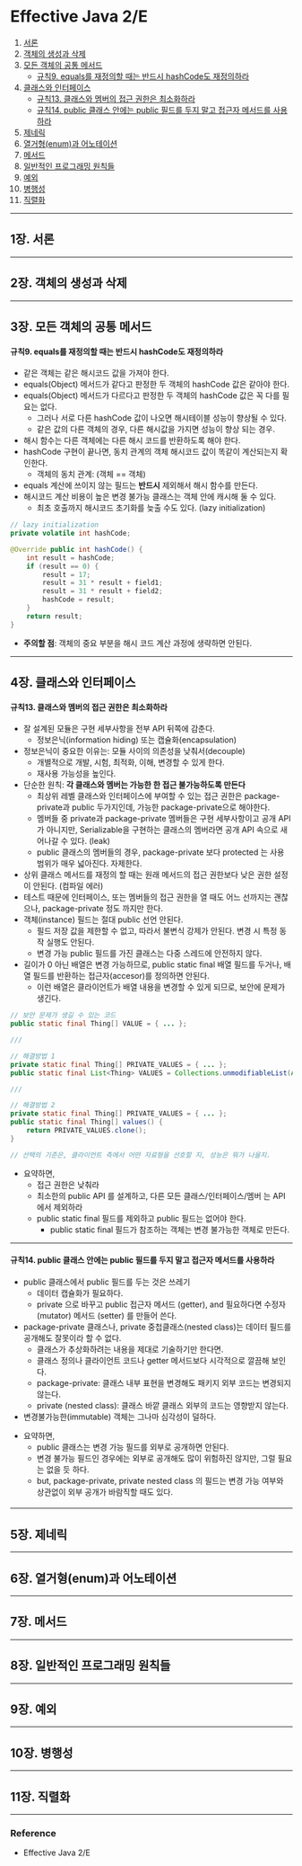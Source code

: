 # Effective Java 2/E

1. [서론](#1장.-서론)
2. [객체의 생성과 삭제](#2장.-객체의-생성과-삭제)
3. [모든 객체의 공통 메서드](#3장.-모든-객체의-공통-메서드)
   - [규칙9. equals를 재정의할 때는 반드시 hashCode도 재정의하라](#규칙9.-equals를-재정의할-때는-반드시-hashCode도-재정의하라)
4. [클래스와 인터페이스](#4장.-클래스와-인터페이스)
   - [규칙13. 클래스와 멤버의 접근 권한은 최소화하라](#규칙13.-클래스와-멤버의-접근-권한은-최소화하라)
   - [규칙14. public 클래스 안에는 public 필드를 두지 말고 접근자 메서드를 사용하라](#규칙14.-public-클래스-안에는-public-필드를-두지-말고-접근자-메서드를-사용하라)
5. [제네릭](#5장.-제네릭)
6. [열거형(enum)과 어노테이션](#6장.-열거형(enum)과-어노테이션)
7. [메서드](#7장.-메서드)
8. [일반적인 프로그래밍 원칙들](#8장.-일반적인-프로그래밍-원칙들)
9. [예외](#9장.-예외)
10. [병행성](#10장.-병행성)
11. [직렬화](#11장.-직렬화)

---

## 1장. 서론


---
## 2장. 객체의 생성과 삭제


---
## 3장. 모든 객체의 공통 메서드

#### 규칙9. equals를 재정의할 때는 반드시 hashCode도 재정의하라
- 같은 객체는 같은 해시코드 값을 가져야 한다.
- equals(Object) 메서드가 같다고 판정한 두 객체의 hashCode 값은 같아야 한다.
- equals(Object) 메서드가 다르다고 판정한 두 객체의 hashCode 값은 꼭 다를 필요는 없다.
  - 그러나 서로 다른 hashCode 값이 나오면 해시테이블 성능이 향상될 수 있다.
  - 같은 값의 다른 객체의 경우, 다른 해시값을 가지면 성능이 향상 되는 경우.
- 해시 함수는 다른 객체에는 다른 해시 코드를 반환하도록 해야 한다.
- hashCode 구현이 끝나면, 동치 관계의 객체 해시코드 값이 똑같이 계산되는지 확인한다.
  - 객체의 동치 관계: (객체 == 객체)
- equals 계산에 쓰이지 않는 필드는 **반드시** 제외해서 해시 함수를 만든다.
- 해시코드 계산 비용이 높은 변경 불가능 클래스는 객체 안에 캐시해 둘 수 있다.
  - 최초 호출까지 해시코드 초기화를 늦출 수도 있다. (lazy initialization)
```java
// lazy initialization
private volatile int hashCode;

@Override public int hashCode() {
    int result = hashCode;
    if (result == 0) {
        result = 17;
        result = 31 * result + field1;
        result = 31 * result + field2;
        hashCode = result;
    }
    return result;
}
```
- **주의할 점**: 객체의 중요 부분을 해시 코드 계산 과정에 생략하면 안된다.


---
## 4장. 클래스와 인터페이스

#### 규칙13. 클래스와 멤버의 접근 권한은 최소화하라
* 잘 설계된 모듈은 구현 세부사항을 전부 API 뒤쪽에 감춘다.
  * 정보은닉(information hiding) 또는 캡슐화(encapsulation)
* 정보은닉이 중요한 이유는: 모듈 사이의 의존성을 낮춰서(decouple) 
  * 개별적으로 개발, 시험, 최적화, 이해, 변경할 수 있게 한다.
  * 재사용 가능성을 높인다.
* 단순한 원칙: **각 클래스와 멤버는 가능한 한 접근 불가능하도록 만든다**
  * 최상위 레벨 클래스와 인터페이스에 부여할 수 있는 접근 권한은 package-private과 public 두가지인데, 
   가능한 package-private으로 해야한다.
  * 멤버들 중 private과 package-private 멤버들은 구현 세부사항이고 공개 API가 아니지만,
   Serializable을 구현하는 클래스의 멤버라면 공개 API 속으로 새어나갈 수 있다. (leak)
  * public 클래스의 멤버들의 경우, package-private 보다 protected 는 사용 범위가 매우 넓아진다. 자제한다.
* 상위 클래스 메서드를 재정의 할 때는 원래 메서드의 접근 권한보다 낮은 권한 설정이 안된다. (컴파일 에러)
* 테스트 때문에 인터페이스, 또는 멤버들의 접근 권한을 열 때도 어느 선까지는 괜찮으나, package-private 정도 까지만 한다.
* 객체(instance) 필드는 절대 public 선언 안된다.
  * 필드 저장 값을 제한할 수 없고, 따라서 불변식 강제가 안된다. 변경 시 특정 동작 실행도 안된다.
  * 변경 가능 public 필드를 가진 클래스는 다중 스레드에 안전하지 않다.
* 길이가 0 아닌 배열은 변경 가능하므로, public static final 배열 필드를 두거나,
 배열 필드를 반환하는 접근자(accesor)를 정의하면 안된다.
  * 이런 배열은 클라이언트가 배열 내용을 변경할 수 있게 되므로, 보안에 문제가 생긴다.
~~~java
// 보안 문제가 생길 수 있는 코드
public static final Thing[] VALUE = { ... };

///

// 해결방법 1
private static final Thing[] PRIVATE_VALUES = { ... };
public static final List<Thing> VALUES = Collections.unmodifiableList(Arrays.asList(PRIVATE_VALUES));

///

// 해결방법 2
private static final Thing[] PRIVATE_VALUES = { ... };
public static final Thing[] values() {
    return PRIVATE_VALUES.clone();
}

// 선택의 기준은, 클라이언트 측에서 어떤 자료형을 선호할 지, 성능은 뭐가 나을지.
~~~

* 요약하면,
  * 접근 권한은 낮춰라
  * 최소한의 public API 를 설계하고, 다른 모든 클래스/인터페이스/멤버 는 API 에서 제외하라
  * public static final 필드를 제외하고 public 필드는 없어야 한다.
    * public static final 필드가 참조하는 객체는 변경 불가능한 객체로 만든다.
---

#### 규칙14. public 클래스 안에는 public 필드를 두지 말고 접근자 메서드를 사용하라

- public 클래스에서 public 필드를 두는 것은 쓰레기
  - 데이터 캡슐화가 필요하다. 
  - private 으로 바꾸고 public 접근자 메서드 (getter), and 필요하다면 수정자(mutator) 메서드 (setter) 를 만들어 쓴다.
- package-private 클래스나, private 중첩클래스(nested class)는 데이터 필드를 공개해도 잘못이라 할 수 없다.
  - 클래스가 추상화하려는 내용을 제대로 기술하기만 한다면.
  - 클래스 정의나 클라이언트 코드나 getter 메서드보다 시각적으로 깔끔해 보인다.
  - package-private: 클래스 내부 표현을 변경해도 패키지 외부 코드는 변경되지 않는다.
  - private (nested class): 클래스 바깥 클래스 외부의 코드는 영향받지 않는다.
- 변경불가능한(immutable) 객체는 그나마 심각성이 덜하다.

* 요약하면,
  * public 클래스는 변경 가능 필드를 외부로 공개하면 안된다.
  * 변경 불가능 필드인 경우에는 외부로 공개해도 많이 위험하진 않지만, 그럴 필요는 없을 듯 하다.
  * but, package-private, private nested class 의 필드는 변경 가능 여부와 상관없이 외부 공개가 바람직할 때도 있다.

####

---
## 5장. 제네릭


---
## 6장. 열거형(enum)과 어노테이션


---
## 7장. 메서드


---
## 8장. 일반적인 프로그래밍 원칙들


---
## 9장. 예외


---
## 10장. 병행성


---
## 11장. 직렬화


---

### Reference
- Effective Java 2/E


